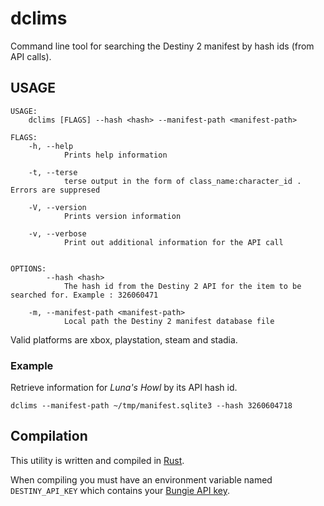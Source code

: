 # dclims

Command line tool for searching the Destiny 2 manifest by hash ids (from API calls).


## USAGE
```
USAGE:
    dclims [FLAGS] --hash <hash> --manifest-path <manifest-path>

FLAGS:
    -h, --help       
            Prints help information

    -t, --terse      
            terse output in the form of class_name:character_id . Errors are suppresed

    -V, --version    
            Prints version information

    -v, --verbose    
            Print out additional information for the API call


OPTIONS:
        --hash <hash>                      
            The hash id from the Destiny 2 API for the item to be searched for. Example : 326060471

    -m, --manifest-path <manifest-path>    
            Local path the Destiny 2 manifest database file
```

Valid platforms are xbox, playstation, steam and stadia.

### Example

Retrieve information for *Luna's Howl* by its API hash id.
```
dclims --manifest-path ~/tmp/manifest.sqlite3 --hash 3260604718
```

## Compilation

This utility is written and compiled in [Rust](https://www.rust-lang.org/).

When compiling you must have an environment variable named `DESTINY_API_KEY` which contains your [Bungie API key](https://www.bungie.net/en/Application).